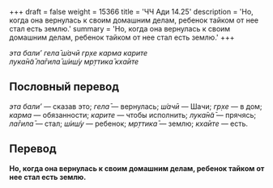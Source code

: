 +++
draft = false
weight = 15366
title = 'ЧЧ Ади 14.25'
description = 'Но, когда она вернулась к своим домашним делам, ребенок тайком от нее стал есть землю.'
summary = 'Но, когда она вернулась к своим домашним делам, ребенок тайком от нее стал есть землю.'
+++

_эта бали’ гела̄ ш́ачӣ гр̣хе карма карите  
лука̄н̃а̄ ла̄гила̄ ш́иш́у мр̣ттика̄ кха̄ите_

## Пословный перевод

_эта_ _бали’_ — сказав это; _гела̄_ — вернулась; _ш́ачӣ_ — Шачи; _гр̣хе_ — в дом; _карма_ — обязанности; _карите_ — чтобы исполнить; _лука̄н̃а̄_ — прячясь; _ла̄гила̄_ — стал; _ш́иш́у_ — ребенок; _мр̣ттика̄_ — землю; _кха̄ите_ — есть.

## Перевод

**Но, когда она вернулась к своим домашним делам, ребенок тайком от нее стал есть землю.**
